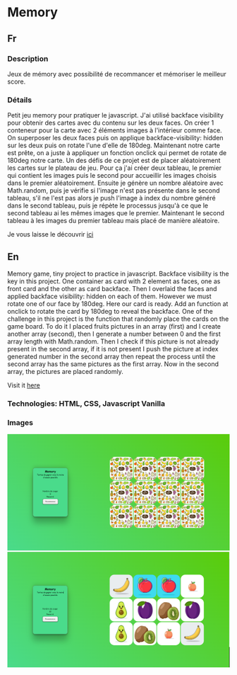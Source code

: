 # Memory

## Fr

### Description

Jeux de mémory avec possibilité de recommancer et mémoriser le meilleur score.

### Détails

Petit jeu memory pour pratiquer le javascript.
J'ai utilisé backface visibility pour obtenir des cartes avec du contenu sur les deux faces.
On créer 1 conteneur pour la carte avec 2 éléments images à l'intérieur comme face. On superposer les deux faces puis on applique backface-visibility: hidden sur les deux puis on rotate l'une d'elle de 180deg. Maintenant notre carte est prête, on a juste à appliquer un fonction onclick qui permet de rotate de 180deg notre carte.
Un des défis de ce projet est de placer aléatoirement les cartes sur le plateau de jeu. Pour ça j'ai créer deux tableau, le premier qui contient les images puis le second pour accueillir les images choisis dans le premier aléatoirement. Ensuite je génère un nombre aléatoire avec Math.random, puis je vérifie si l'image n'est pas présente dans le second tableau, s'il ne l'est pas alors je push l'image à index du nombre généré dans le second tableau, puis je répète le processus jusqu'à ce que le second tableau ai les mêmes images que le premier. Maintenant le second tableau à les images du premier tableau mais placé de manière aléatoire.

Je vous laisse le découvrir [ici](https://seblau02.github.io/Memory/)

## En

Memory game, tiny project to practice in javascript.
Backface visibility is the key in this project. One container as card with 2 element as faces, one as front card and the other as card backface. Then I overlaid the faces and applied backface visibility: hidden on each of them. However we must rotate one of our face by 180deg. Here our card is ready. Add an function at onclick to rotate the card by 180deg to reveal the backface.
One of the challenge in this project is the function that randomly place the cards on the game board. To do it I placed fruits pictures in an array (first) and I create another array (second), then I generate a number between 0 and the first array length with Math.random. Then I check if this picture is not already present in the second array, if it is not present I push the picture at index generated number in the second array then repeat the process until the second array has the same pictures as the first array. Now in the second array, the pictures are placed randomly.

Visit it [here](https://seblau02.github.io/Memory/)

### Technologies: HTML, CSS, Javascript Vanilla

### Images

<img src="illustration/memory1-2.png" alt="recto" width="800">
<img src="illustration/memory2-2.png" alt="verso" width="800">
